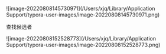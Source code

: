 ![image-20220808145730971](/Users/xjq/Library/Application Support/typora-user-images/image-20220808145730971.png)





查找候选者

![image-20220808152528773](/Users/xjq/Library/Application Support/typora-user-images/image-20220808152528773.png)


